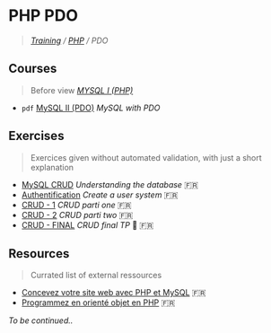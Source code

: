 # PHP PDO
>_[Training](https://github.com/simplonco/training) / [PHP](https://github.com/simplonco/php-training) / PDO_

## Courses

> Before view *[MYSQL I (PHP)](https://github.com/simplonco/php-training/blob/master/training/Tutoriel-MySQL-Introduction.pdf)*

* `pdf` [MySQL II (PDO)](https://github.com/simplonco/pdo-training/blob/master/training/Tutoriel-MySQLII-PDO.pdf) _MySQL with PDO_

## Exercises

> Exercices given without automated validation, with just a short explanation

* [MySQL CRUD](https://github.com/simplonco/php-training-mysql) _Understanding the database_ :fr:
* [Authentification](https://github.com/simplonco/php-challenge-auth) _Create a user system_ :fr:
* [CRUD - 1](https://github.com/simplonco/php-exercises-crud1) _CRUD parti one_ :fr:
* [CRUD - 2](https://github.com/simplonco/php-exercises-crud2) _CRUD parti two_ :fr:
* [CRUD - FINAL](https://github.com/simplonco/php-exercises-crudTP) _CRUD final TP_ :muscle: :fr:

## Resources

> Currated list of external ressources

* [Concevez votre site web avec PHP et MySQL](https://openclassrooms.com/courses/concevez-votre-site-web-avec-php-et-mysql) :fr:
* [Programmez en orienté objet en PHP](https://openclassrooms.com/courses/programmez-en-oriente-objet-en-php) :fr:

_To be continued.._
